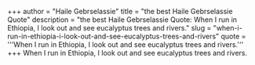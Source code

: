 +++
author = "Haile Gebrselassie"
title = "the best Haile Gebrselassie Quote"
description = "the best Haile Gebrselassie Quote: When I run in Ethiopia, I look out and see eucalyptus trees and rivers."
slug = "when-i-run-in-ethiopia-i-look-out-and-see-eucalyptus-trees-and-rivers"
quote = '''When I run in Ethiopia, I look out and see eucalyptus trees and rivers.'''
+++
When I run in Ethiopia, I look out and see eucalyptus trees and rivers.
